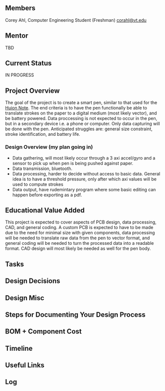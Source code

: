 ## Members
Corey Ahl, Computer Engineering Student (Freshman)
corahl@vt.edu

## Mentor
TBD

## Current Status
IN PROGRESS

## Project Overview

The goal of the project is to create a smart pen, similar to that used for the [Huion Note](https://www.amazon.com/HUION-Battery-free-Electronic-Note-taking-Refillable/dp/B0BG2T9SGV). The end criteria is to have the pen functionally be able to translate strokes on the paper to a digital medium (most likely vector), and be battery powered. Data proccessing is not expected to occur in the pen, but in a secondary device i.e. a phone or computer. Only data capturing will be done with the pen. Anticipated struggles are: general size constraint, stroke identification, and battery life.

### Design Overview (my plan going in)
- Data gathering, will most likely occur through a 3 axi accel/gyro and a sensor to pick up when pen is being pushed against paper.
- Data transmission, bluetooth.
- Data processing, harder to decide without access to basic data. General idea is to have a threshold pressure, only after which axi values will be used to compute strokes
- Data output, have rudemintary program where some basic editing can happen before exporting as a pdf.

## Educational Value Added

This project is expected to cover aspects of PCB design, data processing, CAD, and general coding. A custom PCB is expected to have to be made due to the need for minimal size with given components, data processing will be needed to translate raw data from the pen to vector format, and general coding will be needed to turn the processed data into a readable format. CAD design will most likely be needed as well for the pen body.

## Tasks

<!-- Your Text Here. You may work with your mentor on this later when they are assigned -->

## Design Decisions

<!-- Your Text Here. You may work with your mentor on this later when they are assigned -->

## Design Misc

<!-- Your Text Here. You may work with your mentor on this later when they are assigned -->

## Steps for Documenting Your Design Process

<!-- Your Text Here. You may work with your mentor on this later when they are assigned -->

## BOM + Component Cost

<!-- Your Text Here. You may work with your mentor on this later when they are assigned -->

## Timeline

<!-- Your Text Here. You may work with your mentor on this later when they are assigned -->

## Useful Links

<!-- Your Text Here. You may work with your mentor on this later when they are assigned -->

## Log

<!-- Your Text Here. You may work with your mentor on this later when they are assigned -->

